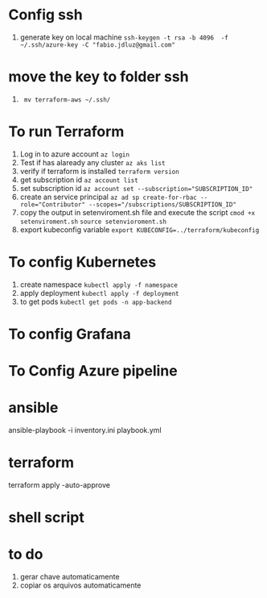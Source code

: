 # Config ssh
1. generate key on local machine
`ssh-keygen -t rsa -b 4096  -f ~/.ssh/azure-key -C "fabio.jdluz@gmail.com"`

# move the key to folder ssh 
1. ` mv terraform-aws ~/.ssh/`

# To run Terraform
1. Log in to azure account
`az login`
2. Test if has alaready any cluster
`az aks list`
3. verify if terraform is installed
`terraform version`
4. get subscription id
`az account list`
5. set subscription id
`az account set --subscription="SUBSCRIPTION_ID"`
6. create an service principal
`az ad sp create-for-rbac --role="Contributor" --scopes="/subscriptions/SUBSCRIPTION_ID"`
6. copy the output in setenviroment.sh file and execute the script
`cmod +x setenviroment.sh`
`source setenvioroment.sh`
7. export kubeconfig variable
`export KUBECONFIG=../terraform/kubeconfig`

# To config Kubernetes
1. create namespace
`kubectl apply -f namespace`
3. apply deployment
`kubectl apply -f deployment`
3. to get pods
`kubectl get pods -n app-backend`
# To config Grafana

# To Config Azure pipeline



# ansible
ansible-playbook -i inventory.ini playbook.yml

# terraform
terraform apply -auto-approve
# shell script




# to do
1. gerar chave automaticamente
2. copiar os arquivos automaticamente
